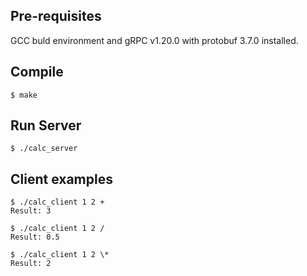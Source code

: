 ## Pre-requisites
GCC buld environment and gRPC v1.20.0 with protobuf 3.7.0 installed.

## Compile

    $ make
## Run Server

    $ ./calc_server
## Client examples

    $ ./calc_client 1 2 +
    Result: 3
    
    $ ./calc_client 1 2 /
    Result: 0.5
    
    $ ./calc_client 1 2 \*
    Result: 2
